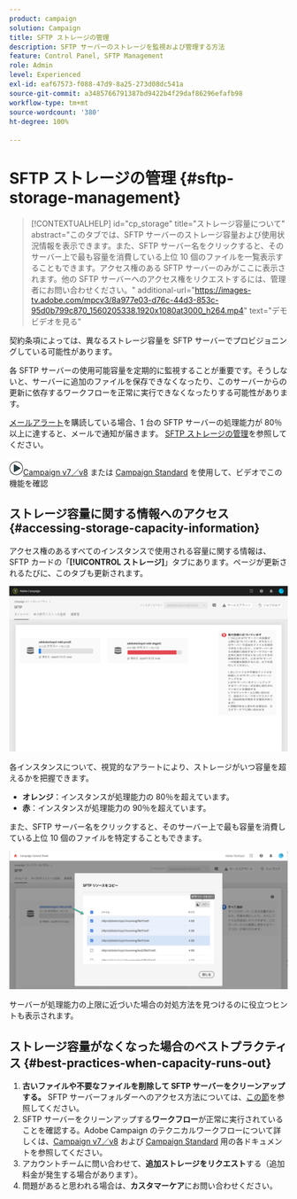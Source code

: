 ```yaml
---
product: campaign
solution: Campaign
title: SFTP ストレージの管理
description: SFTP サーバーのストレージを監視および管理する方法
feature: Control Panel, SFTP Management
role: Admin
level: Experienced
exl-id: eaf67573-f088-47d9-8a25-273d08dc541a
source-git-commit: a3485766791387bd9422b4f29daf86296efafb98
workflow-type: tm+mt
source-wordcount: '380'
ht-degree: 100%

---
```


# SFTP ストレージの管理 {#sftp-storage-management}

>[!CONTEXTUALHELP]
>id="cp_storage"
>title="ストレージ容量について"
>abstract="このタブでは、SFTP サーバーのストレージ容量および使用状況情報を表示できます。また、SFTP サーバー名をクリックすると、そのサーバー上で最も容量を消費している上位 10 個のファイルを一覧表示することもできます。アクセス権のある SFTP サーバーのみがここに表示されます。他の SFTP サーバーへのアクセス権をリクエストするには、管理者にお問い合わせください。"
>additional-url="https://images-tv.adobe.com/mpcv3/8a977e03-d76c-44d3-853c-95d0b799c870_1560205338.1920x1080at3000_h264.mp4" text="デモビデオを見る"

契約条項によっては、異なるストレージ容量を SFTP サーバーでプロビジョニングしている可能性があります。

各 SFTP サーバーの使用可能容量を定期的に監視することが重要です。そうしないと、サーバーに追加のファイルを保存できなくなったり、このサーバーからの更新に依存するワークフローを正常に実行できなくなったりする可能性があります。

[メールアラート](../../performance-monitoring/using/email-alerting.md)を購読している場合、1 台の SFTP サーバーの処理能力が 80％以上に達すると、メールで通知が届きます。 [SFTP ストレージの管理](../../sftp/using/sftp-storage-management.md)を参照してください。

![](assets/do-not-localize/how-to-video.png)[Campaign v7／v8](https://experienceleague.adobe.com/docs/campaign-classic-learn/control-panel/sftp-management/monitoring-server-capacity.html?lang=ja#sftp-management) または [Campaign Standard](https://experienceleague.adobe.com/docs/campaign-standard-learn/control-panel/sftp-management/monitoring-server-capacity.html?lang=ja#sftp-management) を使用して、ビデオでこの機能を確認

## ストレージ容量に関する情報へのアクセス {#accessing-storage-capacity-information}

アクセス権のあるすべてのインスタンスで使用される容量に関する情報は、SFTP カードの「**[!UICONTROL ストレージ]**」タブにあります。ページが更新されるたびに、このタブも更新されます。

![](assets/control_panel_space.png)

各インスタンスについて、視覚的なアラートにより、ストレージがいつ容量を超えるかを把握できます。

* **オレンジ**：インスタンスが処理能力の 80％を超えています。
* **赤**：インスタンスが処理能力の 90％を超えています。

また、SFTP サーバー名をクリックすると、そのサーバー上で最も容量を消費している上位 10 個のファイルを特定することもできます。

![](assets/sftp-top10.png)

サーバーが処理能力の上限に近づいた場合の対処方法を見つけるのに役立つヒントも表示されます。

## ストレージ容量がなくなった場合のベストプラクティス {#best-practices-when-capacity-runs-out}

1. **古いファイルや不要なファイルを削除して SFTP サーバーをクリーンアップする。** SFTP サーバーフォルダーへのアクセス方法については、[この節](../../sftp/using/logging-into-sftp-server.md)を参照してください。
1. SFTP サーバーをクリーンアップする&#x200B;**ワークフロー**&#x200B;が正常に実行されていることを確認する。Adobe Campaign のテクニカルワークフローについて詳しくは、[Campaign v7／v8](https://experienceleague.adobe.com/docs/campaign-classic/using/automating-with-workflows/advanced-management/about-technical-workflows.html?lang=ja) および [Campaign Standard](https://experienceleague.adobe.com/docs/campaign-standard/using/administrating/application-settings/technical-workflows.html?lang=ja) 用の各ドキュメントを参照してください。
1. アカウントチームに問い合わせて、**追加ストレージをリクエスト**&#x200B;する（追加料金が発生する場合があります）。
1. 問題があると思われる場合は、**カスタマーケア**&#x200B;にお問い合わせください。
